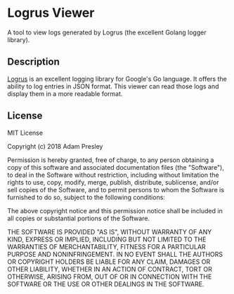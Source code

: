 # Logrus Viewer

A tool to view logs generated by Logrus (the excellent Golang logger library).

## Description

[Logrus](https://github.com/sirupsen/logrus) is an excellent logging library for Google's Go language. It offers the ability to log entries in JSON format. This viewer can read those logs and display them in a more readable format.

## License

MIT License

Copyright (c) 2018 Adam Presley

Permission is hereby granted, free of charge, to any person obtaining a copy
of this software and associated documentation files (the "Software"), to deal
in the Software without restriction, including without limitation the rights
to use, copy, modify, merge, publish, distribute, sublicense, and/or sell
copies of the Software, and to permit persons to whom the Software is
furnished to do so, subject to the following conditions:

The above copyright notice and this permission notice shall be included in all
copies or substantial portions of the Software.

THE SOFTWARE IS PROVIDED "AS IS", WITHOUT WARRANTY OF ANY KIND, EXPRESS OR
IMPLIED, INCLUDING BUT NOT LIMITED TO THE WARRANTIES OF MERCHANTABILITY,
FITNESS FOR A PARTICULAR PURPOSE AND NONINFRINGEMENT. IN NO EVENT SHALL THE
AUTHORS OR COPYRIGHT HOLDERS BE LIABLE FOR ANY CLAIM, DAMAGES OR OTHER
LIABILITY, WHETHER IN AN ACTION OF CONTRACT, TORT OR OTHERWISE, ARISING FROM,
OUT OF OR IN CONNECTION WITH THE SOFTWARE OR THE USE OR OTHER DEALINGS IN THE
SOFTWARE.
